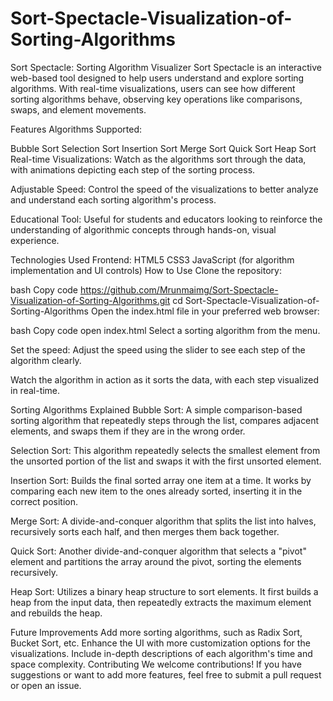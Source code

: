 # Sort-Spectacle-Visualization-of-Sorting-Algorithms

Sort Spectacle: Sorting Algorithm Visualizer
Sort Spectacle is an interactive web-based tool designed to help users understand and explore sorting algorithms. With real-time visualizations, users can see how different sorting algorithms behave, observing key operations like comparisons, swaps, and element movements.

Features
Algorithms Supported:

Bubble Sort
Selection Sort
Insertion Sort
Merge Sort
Quick Sort
Heap Sort
Real-time Visualizations: Watch as the algorithms sort through the data, with animations depicting each step of the sorting process.

Adjustable Speed: Control the speed of the visualizations to better analyze and understand each sorting algorithm's process.

Educational Tool: Useful for students and educators looking to reinforce the understanding of algorithmic concepts through hands-on, visual experience.

Technologies Used
Frontend:
HTML5
CSS3
JavaScript (for algorithm implementation and UI controls)
How to Use
Clone the repository:

bash
Copy code
https://github.com/Mrunmaimg/Sort-Spectacle-Visualization-of-Sorting-Algorithms.git
cd Sort-Spectacle-Visualization-of-Sorting-Algorithms
Open the index.html file in your preferred web browser:

bash
Copy code
open index.html
Select a sorting algorithm from the menu.

Set the speed: Adjust the speed using the slider to see each step of the algorithm clearly.

Watch the algorithm in action as it sorts the data, with each step visualized in real-time.

Sorting Algorithms Explained
Bubble Sort: A simple comparison-based sorting algorithm that repeatedly steps through the list, compares adjacent elements, and swaps them if they are in the wrong order.

Selection Sort: This algorithm repeatedly selects the smallest element from the unsorted portion of the list and swaps it with the first unsorted element.

Insertion Sort: Builds the final sorted array one item at a time. It works by comparing each new item to the ones already sorted, inserting it in the correct position.

Merge Sort: A divide-and-conquer algorithm that splits the list into halves, recursively sorts each half, and then merges them back together.

Quick Sort: Another divide-and-conquer algorithm that selects a "pivot" element and partitions the array around the pivot, sorting the elements recursively.

Heap Sort: Utilizes a binary heap structure to sort elements. It first builds a heap from the input data, then repeatedly extracts the maximum element and rebuilds the heap.

Future Improvements
Add more sorting algorithms, such as Radix Sort, Bucket Sort, etc.
Enhance the UI with more customization options for the visualizations.
Include in-depth descriptions of each algorithm's time and space complexity.
Contributing
We welcome contributions! If you have suggestions or want to add more features, feel free to submit a pull request or open an issue.
